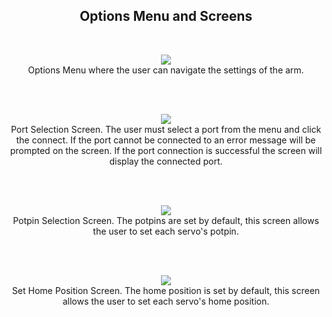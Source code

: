 <h2 align="center">Options Menu and Screens</h2>
<br>

<p align="center">
  <img src="https://user-images.githubusercontent.com/44120038/63558868-666dcb00-c514-11e9-8579-d0ec5f7f0399.png">
  <br>
  Options Menu where the user can navigate the settings of the arm.
</p>
<p><br><br></p>

<p align="center">
  <img src="https://user-images.githubusercontent.com/44120038/63558889-843b3000-c514-11e9-9367-a1abbaecfb0d.png">
  <br>
  Port Selection Screen. The user must select a port from the menu and click the connect. If the port cannot be connected to an error message will be prompted on the screen. If the port connection is successful the screen will display the connected port. 
</p>
<p><br><br></p>

<p align="center">
  <img src="https://user-images.githubusercontent.com/44120038/63558892-869d8a00-c514-11e9-8939-44b035ce92b3.png">
  <br>
  Potpin Selection Screen. The potpins are set by default, this screen allows the user to set each servo's potpin.
</p>
<p><br><br></p>

<p align="center">
  <img src="https://user-images.githubusercontent.com/44120038/63558897-88674d80-c514-11e9-9ce3-9bb287c93f1c.png">
  <br>
  Set Home Position Screen. The home position is set by default, this screen allows the user to set each servo's home position.
</p>
<p><br><br></p>
